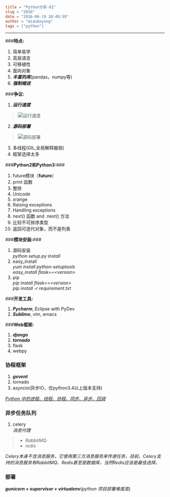 ```toml

title = "Python分享-01"
slug = "2016"
date = "2016-06-19 18:49:59"
author = "miaoboyong"
tags = ["python"]

```
---
###__特点:__

1. 简单易学
2. 高层语言
3. 可移植性
4. 面向对象
5. ___丰富的库___(pandas，numpy等)
6. ___强制缩进___

###__争议:__
1. ___运行速度___
>![运行速度](/media/0 "运行速度")
2. ___源码部署___
>![源码部署](/media/1 "源码部署")
3. 多线程(GIL,全局解释器锁)
4. 框架选择太多

###__Python2和Python3:__###
1. future模块（__future__）
2. print 函数
3. 整除
4. Unicode
5. xrange
6. Raising exceptions
7. Handling exceptions
8. next() 函数 and .next() 方法
9. 比较不可排序类型
10. 返回可迭代对象，而不是列表

###__模块安装:__###
1. 源码安装  
   *python setup.py install*  
2. easy_install  
   *yum install python-setuptools*  
   *easy_install flask==<version\>*  
3. pip  
   *pip install flask==<version\>*  
   *pip install -r requirement.txt*

###__开发工具:__
1. ___Pycharm___, Eclipse with PyDev
2. ___Sublime___, vim, emacs

###__Web框架:__
1. ___django___
2. ___tornado___
3. flask
4. webpy

### __协程框架__
1. ___gevent___
2. tornado
3. asyncio(异步IO，仅python3.4以上版本支持)

*[Python 中的进程、线程、协程、同步、异步、回调](https://segmentfault.com/a/1190000001813992 "协程")*

### __异步任务队列__
1. celery  
*消息代理*
>- *RabbitMQ*·
>- *redis*  

*Celery本身不含消息服务，它使用第三方消息服务来传递任务，目前，Celery支持的消息服务有RabbitMQ、Redis甚至是数据库，当然Redis应该是最佳选择。*

### __部署__
___gunicorn + supervisor + virtualenv___(*python 项目部署难度高*)

<!--￼python-->
